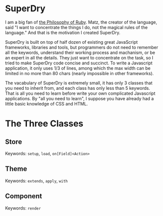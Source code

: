 # SuperDry

I am a big fan of [the Philosophy of Ruby](http://www.artima.com/intv/rubyP.html). Matz, the creator of the language, said "I want to concentrate the things I do, not the magical rules of the language." And that is the motivation I created SuperDry.

SuperDry is built on top of half dozen of existing great JavaScript frameworks, libraries and tools, but programmers do not need to remember all the keywords, understand their working process and machanism, or be an expert in all the details. They just want to concentrate on the task, so I tried to make SuperDry code concise and succinct. To write a Javascript application, it only uses 1/3 of lines, among which the max width can be limited in no more than 80 chars (nearly impossible in other frameworks).

The vacabulary of SuperDry is extremely small, it has only 3 classes that you need to inherit from, and each class has only less than 5 keywords. That is all you need to learn before write your own complicated Javascript applications. By "all you need to learn", I suppose you have already had a little basic knowledge of CSS and HTML.

# The Three Classes

## Store

Keywords: `setup`, `load`, `on[Field]<Action>`

## Theme

Keywords: `extends`, `apply`, `with`

## Component

Keywords: `render`
